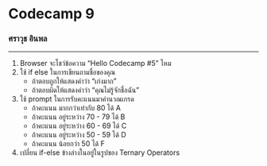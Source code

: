 # Codecamp 9

### ศราวุธ อินพล

---

1. Browser จะโชว์ข้อความ “Hello Codecamp #5” ไหม
2. ใช้ if else ในการเขียนถามชื่อของคุณ
   - ถ้าตอบถูกให้แสดงคำว่า “เก่งมาก”
   - ถ้าตอบผิดให้แสดงคำว่า “คุณไม่รู้จักชื่อฉัน”
3. ใช้ prompt ในการรับคะแนนมาคำนวณเกรด
   - ถ้าคะแนน มากกว่าเท่ากับ 80 ได้ A
   - ถ้าคะแนน อยู่ระหว่าง 70 - 79 ได้ B
   - ถ้าคะแนน อยู่ระหว่าง 60 - 69 ได้ C
   - ถ้าคะแนน อยู่ระหว่าง 50 - 59 ได้ D
   - ถ้าคะแนน น้อยกว่า 50 ได้ F
4. เปลี่ยน if-else ข้างล่างในอยู่ในรูปของ Ternary Operators
